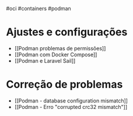 #oci #containers #podman

# Ajustes e configurações
- [[Podman problemas de permissões]]
- [[Podman com Docker Compose]]
- [[Podman e Laravel Sail]]

# Correção de problemas
- [[Podman - database configuration mismatch]]
- [[Podman - Erro "corrupted crc32 mismatch"]]
